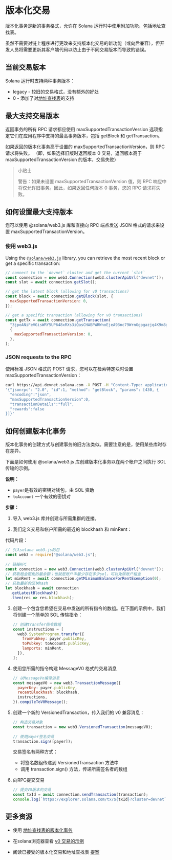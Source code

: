 # 版本化交易

版本化事务是新的事务格式，允许在 Solana 运行时中使用附加功能，包括地址查找表。

虽然不需要对链上程序进行更改来支持版本化交易的新功能（或向后兼容），但开发人员将需要更新其客户端代码以防止由于不同交易版本而导致的错误。

## 当前交易版本

Solana 运行时支持两种事务版本：

- legacy - 较旧的交易格式，没有额外的好处
- 0 - 添加了对[地址查找表](./lookup-tables)的支持

## 最大支持交易版本

返回事务的所有 RPC 请求都应使用 maxSupportedTransactionVersion 选项指定它们在应用程序中支持的最高事务版本，包括 getBlock 和 getTransaction。

如果返回的版本化事务高于设置的 maxSupportedTransactionVersion，则 RPC 请求将失败。 （即，如果选择旧版时返回版本 0 交易，返回版本高于maxSupportedTransactionVersion 的版本，交易失败）

> 小贴士
>
> 警告：如果未设置 maxSupportedTransactionVersion 值，则 RPC 响应中将仅允许旧事务。因此，如果返回任何版本 0 事务，您的 RPC 请求将失败。



## 如何设置最大支持版本

您可以使用 @solana/web3.js 库和直接向 RPC 端点发送 JSON 格式的请求来设置 maxSupportedTransactionVersion。


### 使用 web3.js

Using the [`@solana/web3.js`](https://solana-labs.github.io/solana-web3.js/)
library, you can retrieve the most recent block or get a specific transaction:

```js
// connect to the `devnet` cluster and get the current `slot`
const connection = new web3.Connection(web3.clusterApiUrl("devnet"));
const slot = await connection.getSlot();

// get the latest block (allowing for v0 transactions)
const block = await connection.getBlock(slot, {
  maxSupportedTransactionVersion: 0,
});

// get a specific transaction (allowing for v0 transactions)
const getTx = await connection.getTransaction(
  "3jpoANiFeVGisWRY5UP648xRXs3iQasCHABPWRWnoEjeA93nc79WrnGgpgazjq4K9m8g2NJoyKoWBV1Kx5VmtwHQ",
  {
    maxSupportedTransactionVersion: 0,
  },
);
```
### JSON requests to the RPC
使用标准 JSON 格式的 POST 请求，您可以在检索特定块时设置 maxSupportedTransactionVersion：

```bash
curl https://api.devnet.solana.com -X POST -H "Content-Type: application/json" -d \
'{"jsonrpc": "2.0", "id":1, "method": "getBlock", "params": [430, {
  "encoding":"json",
  "maxSupportedTransactionVersion":0,
  "transactionDetails":"full",
  "rewards":false
}]}'
```

## 如何创建版本化事务

版本化事务的创建方式与创建事务的旧方法类似。需要注意的是，使用某些库时存在差异。

下面是如何使用 @solana/web3.js 库创建版本化事务以在两个帐户之间执行 SOL 传输的示例。

**说明：**

- ``payer``是有效的密钥对钱包，由 SOL 资助
- ``toAccount`` 一个有效的密钥对

**步骤：**

1. 导入 web3.js 库并创建与所需集群的连接。

2. 我们定义交易和帐户所需的最近的 blockhash 和 minRent：

代码片段：

```js
// 引入solana web3.js的包
const web3 = require("@solana/web3.js");
 
// 链接RPC
const connection = new web3.Connection(web3.clusterApiUrl("devnet"));
// 获取租金豁免的最余额；也就是账户中最少存在多少sol，可以免除账户租金
let minRent = await connection.getMinimumBalanceForRentExemption(0);
// 获取最新的区块hash
let blockhash = await connection
  .getLatestBlockhash()
  .then(res => res.blockhash);
```

3. 创建一个包含您希望在交易中发送的所有指令的数组。在下面的示例中，我们将创建一个简单的 SOL 传输指令：

   ```js
   // 创建transfer指令数组
   const instructions = [
     web3.SystemProgram.transfer({
       fromPubkey: payer.publicKey,
       toPubkey: toAccount.publicKey,
       lamports: minRent,
     }),
   ];
   ```

   

4. 使用您所需的指令构建 MessageV0 格式的交易消息

   ```js
   // 以MessageVo编译消息
   const messageV0 = new web3.TransactionMessage({
     payerKey: payer.publicKey,
     recentBlockhash: blockhash,
     instructions,
   }).compileToV0Message();
   ```

   

5. 创建一个新的 VersionedTransaction，传入我们的 v0 兼容消息：

   ```js
   // 构造交易对象
   const transaction = new web3.VersionedTransaction(messageV0);
    
   // 使用payer签名交易
   transaction.sign([payer]);
   ```

   交易签名有两种方式：

   - 将签名数组传递到 VersionedTransaction 方法中
   - 调用 transaction.sign() 方法，传递所需签名者的数组

6. 向RPC提交交易

   ```js
   // 提交VO版本的交易
   const txId = await connection.sendTransaction(transaction);
   console.log(`https://explorer.solana.com/tx/${txId}?cluster=devnet`);
   ```

## 更多资源

- 使用 [地址查找表的版本化事务](./lookup-tables.md)
- 在solana浏览器查看 [ v0 交易的示例](https://explorer.solana.com/tx/h9WQsqSUYhFvrbJWKFPaXximJpLf6Z568NW1j6PBn3f7GPzQXe9PYMYbmWSUFHwgnUmycDNbEX9cr6WjUWkUFKx/?cluster=devnet)

- 阅读已接受的版本化交易和地址查找表 [提案](https://docs.solanalabs.com/proposals/versioned-transactions)

